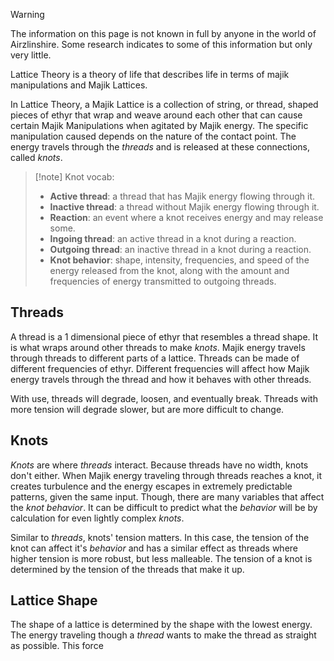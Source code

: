 > [!warning] 
> The information on this page is not known in full by anyone in the world of Airzlinshire. Some research indicates to some of this information but only very little.

Lattice Theory is a theory of life that describes life in terms of majik manipulations and Majik Lattices.

In Lattice Theory, a Majik Lattice is a collection of string, or thread, shaped pieces of ethyr that wrap and weave around each other that can cause certain Majik Manipulations when agitated by Majik energy. The specific manipulation caused depends on the nature of the contact point. The energy travels through the *threads* and is released at these connections, called *knots*.

>[!note] Knot vocab:
> - **Active thread**: a thread that has Majik energy flowing through it.
> - **Inactive thread**: a thread without Majik energy flowing through it.
> - **Reaction**: an event where a knot receives energy and may release some.
> - **Ingoing thread**: an active thread in a knot during a reaction.
> - **Outgoing thread**: an inactive thread in a knot during a reaction.
> - **Knot behavior**: shape, intensity, frequencies, and speed of the energy released from the knot, along with the amount and frequencies of energy transmitted to outgoing threads.
## Threads
A thread is a 1 dimensional piece of ethyr that resembles a thread shape. It is what wraps around other threads to make *knots*. Majik energy travels through threads to different parts of a lattice. Threads can be made of different frequencies of ethyr. Different frequencies will affect how Majik energy travels through the thread and how it behaves with other threads.

With use, threads will degrade, loosen, and eventually break. Threads with more tension will degrade slower, but are more difficult to change.
## Knots
*Knots* are where *threads* interact. Because threads have no width, knots don't either. When Majik energy traveling through threads reaches a knot, it creates turbulence and the energy escapes in extremely predictable patterns, given the same input. Though, there are many variables that affect the *knot behavior*. It can be difficult to predict what the *behavior* will be by calculation for even lightly complex *knots*.

Similar to *threads*, knots' tension matters. In this case, the tension of the knot can affect it's *behavior* and has a similar effect as threads where higher tension is more robust, but less malleable. The tension of a knot is determined by the tension of the threads that make it up.

## Lattice Shape
The shape of a lattice is determined by the shape with the lowest energy. The energy traveling though a *thread* wants to make the thread as straight as possible. This force 